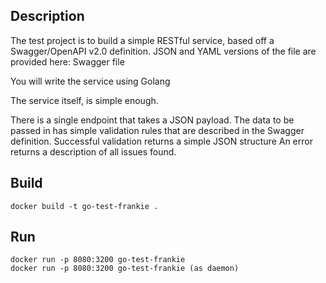 ## Description

The test project is to build a simple RESTful service, based off a Swagger/OpenAPI v2.0 definition. JSON and YAML versions of the file are provided here: Swagger file

You will write the service using Golang

The service itself, is simple enough.

There is a single endpoint that takes a JSON payload.
The data to be passed in has simple validation rules that are described in the Swagger definition.
Successful validation returns a simple JSON structure
An error returns a description of all issues found.

## Build

````
docker build -t go-test-frankie .
````

## Run

````
docker run -p 8080:3200 go-test-frankie
docker run -p 8080:3200 go-test-frankie (as daemon)
